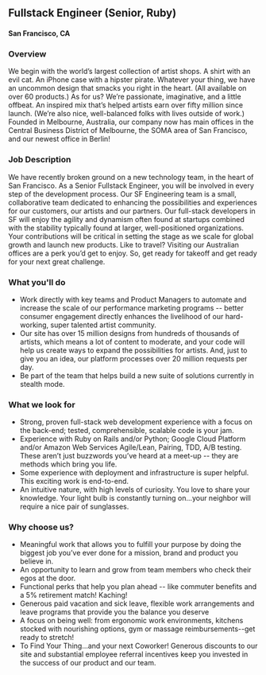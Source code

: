 ## Fullstack Engineer (Senior, Ruby) 
#### San Francisco, CA

### Overview
We begin with the world’s largest collection of artist shops. A shirt with an evil cat. An iPhone case with a hipster pirate. Whatever your thing, we have an uncommon design that smacks you right in the heart. (All available on over 60 products.) As for us? We’re passionate, imaginative, and a little offbeat. An inspired mix that’s helped artists earn over fifty million since launch. (We’re also nice, well-balanced folks with lives outside of work.)  Founded in Melbourne, Australia, our company now has main offices in the Central Business District of Melbourne, the SOMA area of San Francisco, and our newest office in Berlin!

### Job Description
We have recently broken ground on a new technology team, in the heart of San Francisco. As a Senior Fullstack Engineer, you will be involved in every step of the development process. Our SF Engineering team is a small, collaborative team dedicated to enhancing the possibilities and experiences for our customers, our artists and our partners. Our full-stack developers in SF will enjoy the agility and dynamism often found at startups combined with the stability typically found at larger, well-positioned organizations. Your contributions will be critical in setting the stage as we scale for global growth and launch new products. Like to travel? Visiting our Australian offices are a perk you’d get to enjoy. So, get ready for takeoff and get ready for your next great challenge.

### What you'll do
+ Work directly with key teams and Product Managers to automate and increase the scale of our performance marketing programs -- better consumer engagement directly enhances the livelihood of our hard-working, super talented artist community. 
+ Our site has over 15 million designs from hundreds of thousands of artists, which means a lot of content to moderate, and your code will help us create ways to expand the possibilities for artists. And, just to give you an idea, our platform processes over 20 million requests per day. 
+ Be part of the team that helps build a new suite of solutions currently in stealth mode.

### What we look for
+ Strong, proven full-stack web development experience with a focus on the back-end; tested, comprehensible, scalable code is your jam.
+ Experience with Ruby on Rails and/or Python; Google Cloud Platform and/or Amazon Web Services
Agile/Lean, Pairing, TDD, A/B testing. These aren’t just buzzwords you’ve heard at a meet-up -- they are methods which bring you life.
+ Some experience with deployment and infrastructure is super helpful. This exciting work is end-to-end.
+ An intuitive nature, with high levels of curiosity. You love to share your knowledge. Your light bulb is constantly turning on...your neighbor will require a nice pair of sunglasses.

### Why choose us?
+ Meaningful work that allows you to fulfill your purpose by doing the biggest job you’ve ever done for a mission, brand and product you believe in.
+ An opportunity to learn and grow from team members who check their egos at the door.
+ Functional perks that help you plan ahead -- like commuter benefits and a 5% retirement match! Kaching!
+ Generous paid vacation and sick leave, flexible work arrangements and leave programs that provide you the balance you deserve
+ A focus on being well: from ergonomic work environments, kitchens stocked with nourishing options, gym or massage reimbursements--get ready to stretch!
+ To Find Your Thing...and your next Coworker! Generous discounts to our site and substantial employee referral incentives keep you invested in the success of our product and our team.


